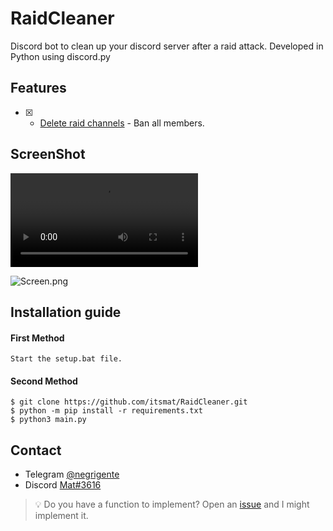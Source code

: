 # RaidCleaner
Discord bot to clean up your discord server after a raid attack. Developed in Python using discord.py

## Features
- [x] - [Delete raid channels](https://github.com/itsmat/RaidCleaner) - Ban all members.

## ScreenShot
![Video](https://cdn.discordapp.com/attachments/1042473036407910410/1079049563995897936/RaidCleanerVideo.mp4)

![Screen.png](https://cdn.discordapp.com/attachments/1042473036407910410/1079050813533601844/image.png)

## Installation guide

#### First Method
```
Start the setup.bat file.
```

#### Second Method
```
$ git clone https://github.com/itsmat/RaidCleaner.git
$ python -m pip install -r requirements.txt
$ python3 main.py
```

## Contact
- Telegram [@negrigente](https://t.me/negrigente)
- Discord [Mat#3616](https://github.com/itsmat)

> 💡 Do you have a function to implement? Open an [issue](https://github.com/itsmat/RaidCleaner/issues/new) and I might implement it.
